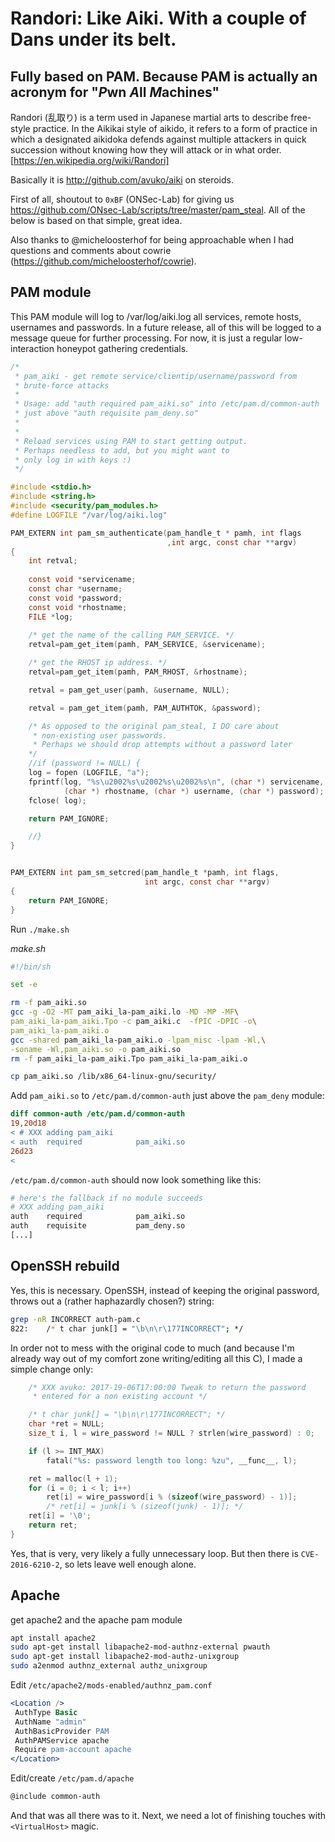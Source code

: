 # Randori: Like Aiki. With a couple of Dans under its belt.

## Fully based on PAM. Because PAM is actually an acronym for "*P*wn *A*ll *M*achines"

Randori (乱取り) is a term used in Japanese martial arts to describe free-style
practice. In the Aikikai style of aikido, it refers to a form of practice in which
a designated aikidoka defends against multiple attackers in quick succession without
knowing how they will attack or in what order. [https://en.wikipedia.org/wiki/Randori]

Basically it is http://github.com/avuko/aiki on steroids.



First of all, shoutout to `0xBF` (ONSec-Lab) for giving us
https://github.com/ONsec-Lab/scripts/tree/master/pam_steal.
All of the below is based on that simple, great idea.

Also thanks to @micheloosterhof for being approachable when I had questions
and comments about cowrie (https://github.com/micheloosterhof/cowrie).

## PAM module

This PAM module will log to /var/log/aiki.log all services, remote hosts, usernames and
passwords. In a future release, all of this will be logged to a message queue for further
processing. For now, it is just a regular low-interaction honeypot gathering credentials.

```c
/*
 * pam_aiki - get remote service/clientip/username/password from
 * brute-force attacks
 *
 * Usage: add "auth required pam_aiki.so" into /etc/pam.d/common-auth
 * just above "auth requisite pam_deny.so"
 * 
 * 
 * Reload services using PAM to start getting output.
 * Perhaps needless to add, but you might want to 
 * only log in with keys :)
 */

#include <stdio.h>
#include <string.h>
#include <security/pam_modules.h>
#define LOGFILE "/var/log/aiki.log"

PAM_EXTERN int pam_sm_authenticate(pam_handle_t * pamh, int flags
                                   ,int argc, const char **argv)
{
    int retval;
    
    const void *servicename;
    const char *username;
    const void *password;
    const void *rhostname;
    FILE *log;
    
    /* get the name of the calling PAM_SERVICE. */
    retval=pam_get_item(pamh, PAM_SERVICE, &servicename);

    /* get the RHOST ip address. */
    retval=pam_get_item(pamh, PAM_RHOST, &rhostname);

    retval = pam_get_user(pamh, &username, NULL);

    retval = pam_get_item(pamh, PAM_AUTHTOK, &password);

    /* As opposed to the original pam_steal, I DO care about
     * non-existing user passwords.
     * Perhaps we should drop attempts without a password later
    */
    //if (password != NULL) {
    log = fopen (LOGFILE, "a");
    fprintf(log, "%s\u2002%s\u2002%s\u2002%s\n", (char *) servicename,
            (char *) rhostname, (char *) username, (char *) password);
    fclose( log);

    return PAM_IGNORE;

    //}
}


PAM_EXTERN int pam_sm_setcred(pam_handle_t *pamh, int flags,
                              int argc, const char **argv)
{
    return PAM_IGNORE;
}
```

Run `./make.sh`

*make.sh*

```bash
#!/bin/sh

set -e

rm -f pam_aiki.so
gcc -g -O2 -MT pam_aiki_la-pam_aiki.lo -MD -MP -MF\
pam_aiki_la-pam_aiki.Tpo -c pam_aiki.c  -fPIC -DPIC -o\
pam_aiki_la-pam_aiki.o
gcc -shared pam_aiki_la-pam_aiki.o -lpam_misc -lpam -Wl,\
-soname -Wl,pam_aiki.so -o pam_aiki.so
rm -f pam_aiki_la-pam_aiki.Tpo pam_aiki_la-pam_aiki.o

cp pam_aiki.so /lib/x86_64-linux-gnu/security/
```

Add `pam_aiki.so` to `/etc/pam.d/common-auth` just above the
`pam_deny` module:

```diff
diff common-auth /etc/pam.d/common-auth
19,20d18
< # XXX adding pam_aiki
< auth 	required 			pam_aiki.so
26d23
<
```

`/etc/pam.d/common-auth` should now look something like this:

```bash
# here's the fallback if no module succeeds
# XXX adding pam_aiki
auth 	required 			pam_aiki.so
auth	requisite			pam_deny.so
[...]
```

## OpenSSH rebuild

Yes, this is necessary.  OpenSSH, instead of keeping the original password,
throws out a (rather haphazardly chosen?) string:

```bash
grep -nR INCORRECT auth-pam.c
822:	/* t char junk[] = "\b\n\r\177INCORRECT"; */
```

In order not to mess with the original code to much (and because I'm already way
out of my comfort zone writing/editing all this C), I made a simple change only:

```c
	/* XXX avuko: 2017-19-06T17:00:00 Tweak to return the password
     * entered for a non existing account */

	/* t char junk[] = "\b\n\r\177INCORRECT"; */
	char *ret = NULL;
	size_t i, l = wire_password != NULL ? strlen(wire_password) : 0;

	if (l >= INT_MAX)
		fatal("%s: password length too long: %zu", __func__, l);

	ret = malloc(l + 1);
	for (i = 0; i < l; i++)
		ret[i] = wire_password[i % (sizeof(wire_password) - 1)];
		/* ret[i] = junk[i % (sizeof(junk) - 1)]; */
	ret[i] = '\0';
	return ret;
}
```

Yes, that is very, very likely a fully unnecessary loop. But then there is
`CVE-2016-6210-2`, so lets leave well enough alone.

## Apache

get apache2 and the apache pam module

```bash
apt install apache2
sudo apt-get install libapache2-mod-authnz-external pwauth
sudo apt-get install libapache2-mod-authz-unixgroup
sudo a2enmod authnz_external authz_unixgroup
```

Edit `/etc/apache2/mods-enabled/authnz_pam.conf`

```apache
<Location />
 AuthType Basic
 AuthName "admin"
 AuthBasicProvider PAM
 AuthPAMService apache
 Require pam-account apache
</Location>
```

Edit/create `/etc/pam.d/apache`

```email
@include common-auth
```

And that was all there was to it. Next, we need a lot of finishing touches with
`<VirtualHost>` magic.


